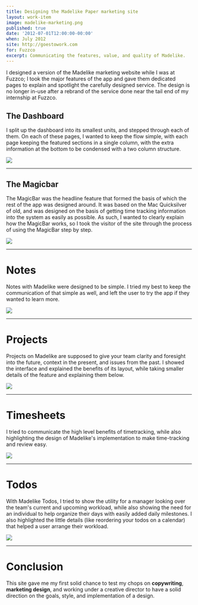 ```yaml
---
title: Designing the Madelike Paper marketing site
layout: work-item
image: madelike-marketing.png
published: true
date: '2012-07-01T12:00:00-00:00'
when: July 2012
site: http://goestowork.com
for: Fuzzco
excerpt: Communicating the features, value, and quality of Madelike.
---
```


I designed a version of the Madelike marketing website while I was at Fuzzco; I took the major features of the app and gave them dedicated pages to explain and spotlight the carefully designed service. The design is no longer in-use after a rebrand of the service done near the tail end of my internship at Fuzzco.

## The Dashboard

I split up the dashboard into its smallest units, and stepped through each of them. On each of these pages, I wanted to keep the flow simple, with each page keeping the featured sections in a single column, with the extra information at the bottom to be condensed with a two column structure.

![](/images/madelike-dashboard.png)

---

## The Magicbar

The MagicBar was the headline feature that formed the basis of which the rest of the app was designed around. It was based on the Mac Quicksilver of old, and was designed on the basis of getting time tracking information into the system as easily as possible. As such, I wanted to clearly explain how the MagicBar works, so I took the visitor of the site through the process of using the MagicBar step by step.

![](/images/madelike-magicbar.png)

---

# Notes

Notes with Madelike were designed to be simple. I tried my best to keep the communication of that simple as well, and left the user to try the app if they wanted to learn more.

![](/images/madelike-notes.png)

---

# Projects

Projects on Madelike are supposed to give your team clarity and foresight into the future, context in the present, and issues from the past. I showed the interface and explained the benefits of its layout, while taking smaller details of the feature and explaining them below.

![](/images/madelike-projects.png)

---

# Timesheets

I tried to communicate the high level benefits of timetracking, while also highlighting the design of Madelike's implementation to make time-tracking and review easy.

![](/images/madelike-timesheets.png)

---

# Todos

With Madelike Todos, I tried to show the utility for a manager looking over the team's current and upcoming workload, while also showing the need for an individual to help organize their days with easily added daily milestones. I also highlighted the little details (like reordering your todos on a calendar) that helped a user arrange their workload.

![](/images/madelike-todos.png)

---

# Conclusion

This site gave me my first solid chance to test my chops on **copywriting**, **marketing design**, and working under a creative director to have a solid direction on the goals, style, and implementation of a design.

